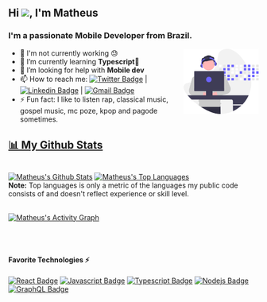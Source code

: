
<h2 >Hi <img src="https://raw.githubusercontent.com/MartinHeinz/MartinHeinz/master/wave.gif" width="30px">, I'm Matheus</h2>
<h3 >I'm a passionate Mobile Developer from Brazil.</h3>

<img src="https://github.com/MatheusF99/MatheusF99/blob/Workplace/assets/developer.svg" width="30%" align="right"/>

- 🔭 I'm not currently working 😓
- 🌱 I’m currently learning **Typescript💙**
- 🤔 I’m looking for help with **Mobile dev** 
- 📫 How to reach me: [![Twitter Badge](https://img.shields.io/twitter/url?style=social&url=https%3A%2F%2Ftwitter.com%2FMatynele)](https://twitter.com/Matynele) | [![Linkedin Badge](https://img.shields.io/badge/-Matheus%20Fontenele-6633cc?style=flat-square&logo=Linkedin&logoColor=white&link=https://www.linkedin.com/in/matheus-fontenele-7433aa194/)](https://www.linkedin.com/in/matheus-fontenele-7433aa194/) |
[![Gmail Badge](https://img.shields.io/badge/-mc79846@gmail.com-6633cc?style=flat-square&logo=Gmail&logoColor=white&link=mailto:mc79846@gmail.com)](mailto:mc79846@gmail.com)
- ⚡ Fun fact: I like to listen rap, classical music, gospel music, mc poze, kpop and pagode sometimes.

<!--
**MatheusF99/MatheusF99** is a ✨ _special_ ✨ repository because its `README.md` (this file) appears on your GitHub profile.

Here are some ideas to get you started:


-->
<div>
  <a href="https://github.com/MatheusF99">
    
## 📊 My Github Stats
  
<br/>
    <a href="https://github.com/MatheusF99"><img alt="Matheus's Github Stats" src="https://github-readme-stats.vercel.app/api?username=MatheusF99&show_icons=true&count_private=true&theme=react&hide_border=true&bg_color=0D1117" /></a>
  <a href="https://github.com/MatheusF99"><img alt="Matheus's Top Languages" src="https://github-readme-stats.vercel.app/api/top-langs/?username=MatheusF99&langs_count=8&count_private=true&layout=compact&theme=react&hide_border=true&bg_color=0D1117" /></a>
  <br/>
  <b>Note:</b> Top languages is only a metric of the languages my public code consists of and doesn't reflect experience or skill level.


<br/>
<br/>

<a href="https://github.com/MatheusF99"><img alt="Matheus's Activity Graph" src="https://activity-graph.herokuapp.com/graph?username=MatheusF99&bg_color=0D1117&color=5BCDEC&line=5BCDEC&point=FFFFFF&hide_border=true" /></a>

<br/>
<br/>

</div>
  
#### Favorite Technologies ⚡

<!-- TODO: Make technologies links takes you to repositories -->

[![React Badge](https://img.shields.io/badge/-React-61DBFB?style=for-the-badge&labelColor=black&logo=react&logoColor=61DBFB)](#) [![Javascript Badge](https://img.shields.io/badge/-Javascript-F0DB4F?style=for-the-badge&labelColor=black&logo=javascript&logoColor=F0DB4F)](#) [![Typescript Badge](https://img.shields.io/badge/-Typescript-007acc?style=for-the-badge&labelColor=black&logo=typescript&logoColor=007acc)](#) [![Nodejs Badge](https://img.shields.io/badge/-Nodejs-3C873A?style=for-the-badge&labelColor=black&logo=node.js&logoColor=3C873A)](#) [![GraphQL Badge](https://img.shields.io/badge/-GraphQl-e535ab?style=for-the-badge&labelColor=black&logo=node.js&logoColor=e535ab)](#)
